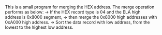 This is a small program for merging the HEX address.
The merge operation performs as below:
  ->  If the HEX record type is 04 and the ELA high address is 0x8000 segment,
  ->  then merge the 0x8000 high addresses  with 0xA000 high address.
  ->  Sort the data record with low address, from the lowest to the highest low address.
